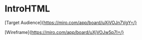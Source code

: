 # IntroHTML

[Target Audience]{https://miro.com/app/board/uXjVOJn7VgY=/}

[Wireframe]{https://miro.com/app/board/uXjVOJw5p7I=/}
